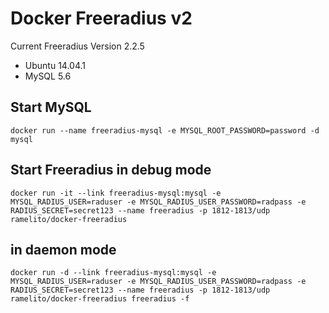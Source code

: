 Docker Freeradius v2
====================

Current Freeradius Version 2.2.5

* Ubuntu 14.04.1
* MySQL 5.6

## Start MySQL

`docker run --name freeradius-mysql -e MYSQL_ROOT_PASSWORD=password -d mysql`

## Start Freeradius in debug mode

`docker run -it --link freeradius-mysql:mysql -e MYSQL_RADIUS_USER=raduser -e MYSQL_RADIUS_USER_PASSWORD=radpass -e RADIUS_SECRET=secret123 --name freeradius -p 1812-1813/udp ramelito/docker-freeradius`

## in daemon mode
`docker run -d --link freeradius-mysql:mysql -e MYSQL_RADIUS_USER=raduser -e MYSQL_RADIUS_USER_PASSWORD=radpass -e RADIUS_SECRET=secret123 --name freeradius -p 1812-1813/udp ramelito/docker-freeradius freeradius -f`

